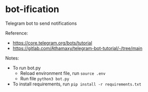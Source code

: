 # bot-ification

Telegram bot to send notifications

Reference:
- https://core.telegram.org/bots/tutorial
- https://gitlab.com/Athamaxy/telegram-bot-tutorial/-/tree/main

Notes:
- To run bot.py
  - Reload environment file, run `source .env`
  - Run file `python3 bot.py`
- To install requirements, run `pip install -r requirements.txt`